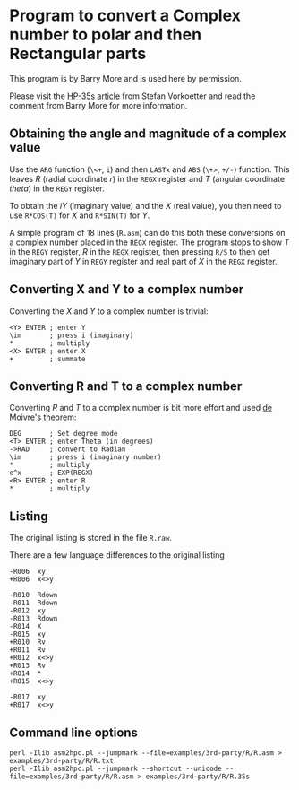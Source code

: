 # Program to convert a Complex number to polar and then Rectangular parts

This program is by Barry More and is used here by permission.

Please visit the [HP-35s article](http://www.stefanv.com/calculators/hp35s.html#programming)
from Stefan Vorkoetter and read the comment from Barry More for more
information.

## Obtaining the angle and magnitude of a complex value
 
Use the `ARG` function (`\<+`, `i`) and then `LASTx` and `ABS` (`\+>`, `+/-`)
function. This leaves _R_ (radial coordinate _r_) in the `REGX` register and
_T_ (angular coordinate _theta_) in the `REGY` register.

To obtain the _iY_ (imaginary value) and the _X_ (real value), you then need to
use `R*COS(T)` for _X_ and `R*SIN(T)` for _Y_.

A simple program of 18 lines (`R.asm`) can do this both these conversions on a
complex number placed in the `REGX` register. The program stops to show _T_ in
the `REGY` register, _R_ in the `REGX` register, then pressing `R/S` to then get
imaginary part of _Y_ in `REGY` register and real part of _X_ in the `REGX`
register.

## Converting X and Y to a complex number

Converting the _X_ and _Y_ to a complex number is trivial:

```assembly
<Y> ENTER ; enter Y
\im       ; press i (imaginary)
*         ; multiply
<X> ENTER ; enter X
+         ; summate
```

## Converting R and T to a complex number

Converting _R_ and _T_ to a complex number is bit more effort and used
[de Moivre's theorem](https://en.wikipedia.org/wiki/De_Moivre's_formula):

```assembly
DEG       ; Set degree mode
<T> ENTER ; enter Theta (in degrees)
->RAD     ; convert to Radian
\im       ; press i (imaginary number)
*         ; multiply
e^x       ; EXP(REGX)
<R> ENTER ; enter R
*         ; multiply
```

## Listing

The original listing is stored in the file `R.raw`.

There are a few language differences to the original listing

```
-R006  xy
+R006  x<>y

-R010  Rdown
-R011  Rdown
-R012  xy
-R013  Rdown
-R014  X
-R015  xy
+R010  Rv
+R011  Rv
+R012  x<>y
+R013  Rv
+R014  *
+R015  x<>y

-R017  xy
+R017  x<>y
```

## Command line options

```
perl -Ilib asm2hpc.pl --jumpmark --file=examples/3rd-party/R/R.asm > examples/3rd-party/R/R.txt
perl -Ilib asm2hpc.pl --jumpmark --shortcut --unicode --file=examples/3rd-party/R/R.asm > examples/3rd-party/R/R.35s
```
